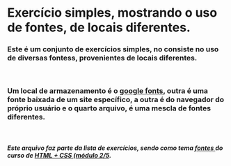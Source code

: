 # Exercício simples, mostrando o uso de fontes, de locais diferentes.

### Este é um conjunto de exercícios simples, no consiste no uso de diversas fontess, provenientes de locais diferentes. 
<br>

### Um local de armazenamento é o [google fonts](googlefonts.com), outra é uma fonte baixada de um site específico, a outra é do navegador do próprio usuário e o quarto arquivo, é uma mescla de fontes diferentes.
<br>

##### Este arquivo faz parte da lista de exercícios, sendo como tema [fontes ](https://www.youtube.com/watch?v=dMp1UFD8_lE) do curso de [HTML + CSS (módulo 2/5](https://www.cursoemvideo.com/curso/curso-html5-e-css3-modulo-2-de-5-40-horas/). 
